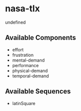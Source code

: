 
# nasa-tlx



undefined









## Available Components

- effort
- frustration
- mental-demand
- performance
- physical-demand
- temporal-demand

## Available Sequences

- latinSquare
